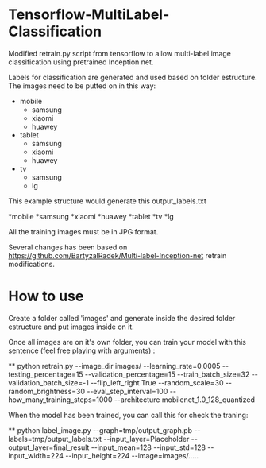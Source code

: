 # Tensorflow-MultiLabel-Classification

Modified retrain.py script from tensorflow to allow multi-label image classification using pretrained Inception net. 

Labels for classification are generated and used based on folder estructure. The images need to be putted on in this way: 

* mobile
  * samsung
  * xiaomi
  * huawey
* tablet
  * samsung
  * xiaomi
  * huawey
* tv
  * samsung
  * lg
    
This example structure would generate this output_labels.txt
    
*mobile
*samsung
*xiaomi
*huawey
*tablet
*tv
*lg

All the training images must be in JPG format.  

Several changes has been based on https://github.com/BartyzalRadek/Multi-label-Inception-net retrain modifications.

# How to use

Create a folder called 'images' and generate inside the desired folder estructure and put images inside on it.

Once all images are on it's own folder, you can train your model with this sentence (feel free playing with arguments) : 

** python retrain.py --image_dir images/ --learning_rate=0.0005 --testing_percentage=15 --validation_percentage=15 --train_batch_size=32 --validation_batch_size=-1 --flip_left_right True --random_scale=30 --random_brightness=30 --eval_step_interval=100 --how_many_training_steps=1000 --architecture mobilenet_1.0_128_quantized
  
  
When the model has been trained, you can call this for check the traning: 
  
** python label_image.py --graph=tmp/output_graph.pb --labels=tmp/output_labels.txt --input_layer=Placeholder --output_layer=final_result --input_mean=128 --input_std=128 --input_width=224 --input_height=224 --image=images/.....
  
  

